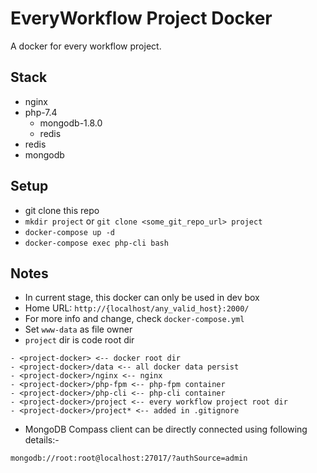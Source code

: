 # EveryWorkflow Project Docker

A docker for every workflow project.


## Stack

- nginx
- php-7.4
    - mongodb-1.8.0
    - redis
- redis
- mongodb


## Setup

- git clone this repo
- `mkdir project` or `git clone <some_git_repo_url> project`
- `docker-compose up -d`
- `docker-compose exec php-cli bash`


## Notes

- In current stage, this docker can only be used in dev box
- Home URL: `http://{localhost/any_valid_host}:2000/` 
- For more info and change, check `docker-compose.yml`
- Set `www-data` as file owner
- `project` dir is code root dir
```
- <project-docker> <-- docker root dir
- <project-docker>/data <-- all docker data persist
- <project-docker>/nginx <-- nginx
- <project-docker>/php-fpm <-- php-fpm container
- <project-docker>/php-cli <-- php-cli container
- <project-docker>/project <-- every workflow project root dir
- <project-docker>/project* <-- added in .gitignore
```
- MongoDB Compass client can be directly connected using following details:-
```
mongodb://root:root@localhost:27017/?authSource=admin
```
